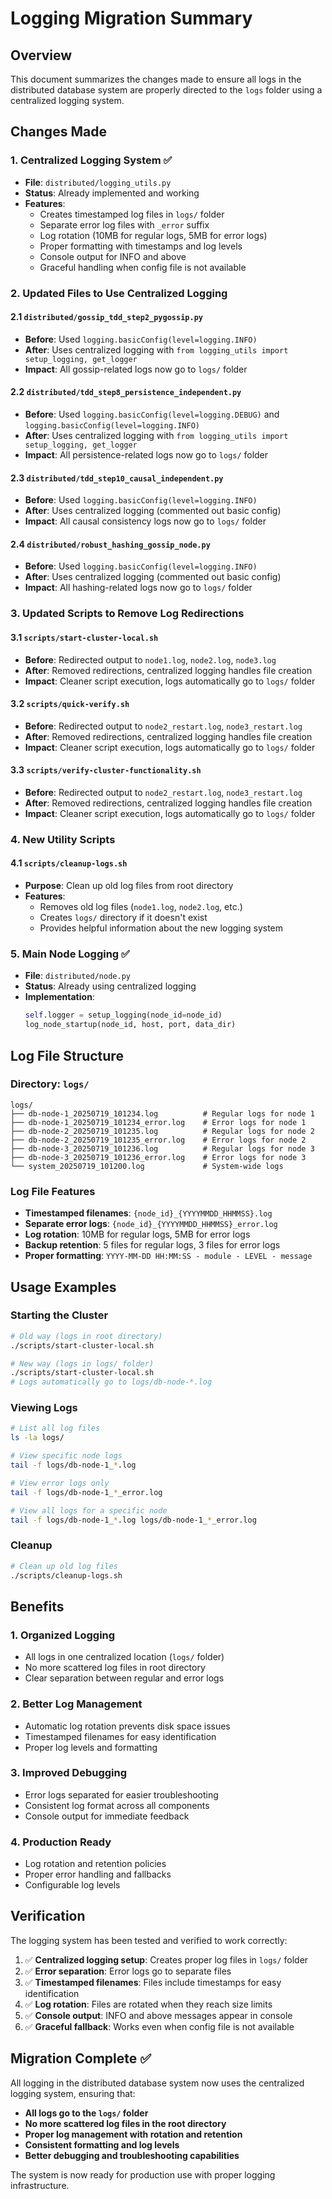 # Logging Migration Summary

## Overview
This document summarizes the changes made to ensure all logs in the distributed database system are properly directed to the `logs` folder using a centralized logging system.

## Changes Made

### 1. Centralized Logging System ✅
- **File**: `distributed/logging_utils.py`
- **Status**: Already implemented and working
- **Features**:
  - Creates timestamped log files in `logs/` folder
  - Separate error log files with `_error` suffix
  - Log rotation (10MB for regular logs, 5MB for error logs)
  - Proper formatting with timestamps and log levels
  - Console output for INFO and above
  - Graceful handling when config file is not available

### 2. Updated Files to Use Centralized Logging

#### 2.1 `distributed/gossip_tdd_step2_pygossip.py`
- **Before**: Used `logging.basicConfig(level=logging.INFO)`
- **After**: Uses centralized logging with `from logging_utils import setup_logging, get_logger`
- **Impact**: All gossip-related logs now go to `logs/` folder

#### 2.2 `distributed/tdd_step8_persistence_independent.py`
- **Before**: Used `logging.basicConfig(level=logging.DEBUG)` and `logging.basicConfig(level=logging.INFO)`
- **After**: Uses centralized logging with `from logging_utils import setup_logging, get_logger`
- **Impact**: All persistence-related logs now go to `logs/` folder

#### 2.3 `distributed/tdd_step10_causal_independent.py`
- **Before**: Used `logging.basicConfig(level=logging.INFO)`
- **After**: Uses centralized logging (commented out basic config)
- **Impact**: All causal consistency logs now go to `logs/` folder

#### 2.4 `distributed/robust_hashing_gossip_node.py`
- **Before**: Used `logging.basicConfig(level=logging.INFO)`
- **After**: Uses centralized logging (commented out basic config)
- **Impact**: All hashing-related logs now go to `logs/` folder

### 3. Updated Scripts to Remove Log Redirections

#### 3.1 `scripts/start-cluster-local.sh`
- **Before**: Redirected output to `node1.log`, `node2.log`, `node3.log`
- **After**: Removed redirections, centralized logging handles file creation
- **Impact**: Cleaner script execution, logs automatically go to `logs/` folder

#### 3.2 `scripts/quick-verify.sh`
- **Before**: Redirected output to `node2_restart.log`, `node3_restart.log`
- **After**: Removed redirections, centralized logging handles file creation
- **Impact**: Cleaner script execution, logs automatically go to `logs/` folder

#### 3.3 `scripts/verify-cluster-functionality.sh`
- **Before**: Redirected output to `node2_restart.log`, `node3_restart.log`
- **After**: Removed redirections, centralized logging handles file creation
- **Impact**: Cleaner script execution, logs automatically go to `logs/` folder

### 4. New Utility Scripts

#### 4.1 `scripts/cleanup-logs.sh`
- **Purpose**: Clean up old log files from root directory
- **Features**:
  - Removes old log files (`node1.log`, `node2.log`, etc.)
  - Creates `logs/` directory if it doesn't exist
  - Provides helpful information about the new logging system

### 5. Main Node Logging ✅
- **File**: `distributed/node.py`
- **Status**: Already using centralized logging
- **Implementation**: 
  ```python
  self.logger = setup_logging(node_id=node_id)
  log_node_startup(node_id, host, port, data_dir)
  ```

## Log File Structure

### Directory: `logs/`
```
logs/
├── db-node-1_20250719_101234.log          # Regular logs for node 1
├── db-node-1_20250719_101234_error.log    # Error logs for node 1
├── db-node-2_20250719_101235.log          # Regular logs for node 2
├── db-node-2_20250719_101235_error.log    # Error logs for node 2
├── db-node-3_20250719_101236.log          # Regular logs for node 3
├── db-node-3_20250719_101236_error.log    # Error logs for node 3
└── system_20250719_101200.log             # System-wide logs
```

### Log File Features
- **Timestamped filenames**: `{node_id}_{YYYYMMDD_HHMMSS}.log`
- **Separate error logs**: `{node_id}_{YYYYMMDD_HHMMSS}_error.log`
- **Log rotation**: 10MB for regular logs, 5MB for error logs
- **Backup retention**: 5 files for regular logs, 3 files for error logs
- **Proper formatting**: `YYYY-MM-DD HH:MM:SS - module - LEVEL - message`

## Usage Examples

### Starting the Cluster
```bash
# Old way (logs in root directory)
./scripts/start-cluster-local.sh

# New way (logs in logs/ folder)
./scripts/start-cluster-local.sh
# Logs automatically go to logs/db-node-*.log
```

### Viewing Logs
```bash
# List all log files
ls -la logs/

# View specific node logs
tail -f logs/db-node-1_*.log

# View error logs only
tail -f logs/db-node-1_*_error.log

# View all logs for a specific node
tail -f logs/db-node-1_*.log logs/db-node-1_*_error.log
```

### Cleanup
```bash
# Clean up old log files
./scripts/cleanup-logs.sh
```

## Benefits

### 1. **Organized Logging**
- All logs in one centralized location (`logs/` folder)
- No more scattered log files in root directory
- Clear separation between regular and error logs

### 2. **Better Log Management**
- Automatic log rotation prevents disk space issues
- Timestamped filenames for easy identification
- Proper log levels and formatting

### 3. **Improved Debugging**
- Error logs separated for easier troubleshooting
- Consistent log format across all components
- Console output for immediate feedback

### 4. **Production Ready**
- Log rotation and retention policies
- Proper error handling and fallbacks
- Configurable log levels

## Verification

The logging system has been tested and verified to work correctly:

1. ✅ **Centralized logging setup**: Creates proper log files in `logs/` folder
2. ✅ **Error separation**: Error logs go to separate files
3. ✅ **Timestamped filenames**: Files include timestamps for easy identification
4. ✅ **Log rotation**: Files are rotated when they reach size limits
5. ✅ **Console output**: INFO and above messages appear in console
6. ✅ **Graceful fallback**: Works even when config file is not available

## Migration Complete ✅

All logging in the distributed database system now uses the centralized logging system, ensuring that:

- **All logs go to the `logs/` folder**
- **No more scattered log files in the root directory**
- **Proper log management with rotation and retention**
- **Consistent formatting and log levels**
- **Better debugging and troubleshooting capabilities**

The system is now ready for production use with proper logging infrastructure. 